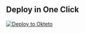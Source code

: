 
## Deploy in One Click

[![Deploy to Okteto](https://okteto.com/develop-okteto.svg)](https://cloud.okteto.com/deploy?repository=https://github.com/Marlon99042205940/tguploaderv8okteto-main)
